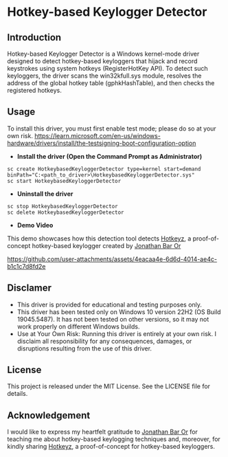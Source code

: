 # Hotkey-based Keylogger Detector

## Introduction
Hotkey-based Keylogger Detector is a Windows kernel-mode driver designed to detect hotkey-based keyloggers that hijack and record keystrokes using system hotkeys (RegisterHotKey API). To detect such keyloggers, the driver scans the win32kfull.sys module, resolves the address of the global hotkey table (gphkHashTable), and then checks the registered hotkeys.

## Usage

To install this driver, you must first enable test mode; please do so at your own risk.
https://learn.microsoft.com/en-us/windows-hardware/drivers/install/the-testsigning-boot-configuration-option

* **Install the driver (Open the Command Prompt as Administrator)**
```
sc create HotkeybasedKeyloggerDetector type=kernel start=demand binPath="C:<path_to_driver>\HotkeybasedKeyloggerDetector.sys"
sc start HotkeybasedKeyloggerDetector
```

* **Uninstall the driver**
```
sc stop HotkeybasedKeyloggerDetector
sc delete HotkeybasedKeyloggerDetector
```

* **Demo Video**

This demo showcases how this detection tool detects [Hotkeyz](https://github.com/yo-yo-yo-jbo/hotkeyz), a proof-of-concept hotkey-based keylogger created by [Jonathan Bar Or](https://jonathanbaror.com/)

https://github.com/user-attachments/assets/4eacaa4e-6d6d-4014-ae4c-b1c1c7d8fd2e


## Disclamer

* This driver is provided for educational and testing purposes only.
* This driver has been tested only on Windows 10 version 22H2 (OS Build 19045.5487). It has not been tested on other versions, so it may not work properly on different Windows builds.
* Use at Your Own Risk: Running this driver is entirely at your own risk. I disclaim all responsibility for any consequences, damages, or disruptions resulting from the use of this driver.
 
## License
This project is released under the MIT License. See the LICENSE file for details.

## Acknowledgement
I would like to express my heartfelt gratitude to [Jonathan Bar Or](https://jonathanbaror.com/) for teaching me about hotkey-based keylogging techniques and, moreover, for kindly sharing [Hotkeyz](https://github.com/yo-yo-yo-jbo/hotkeyz), a proof-of-concept for hotkey-based keyloggers.
